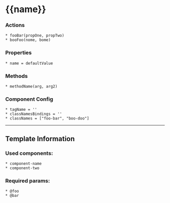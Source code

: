 # {{name}}

### Actions

    * fooBar(propOne, propTwo)
    * booFoo(nome, bome)

### Properties

    * name = defaultValue

### Methods

    * methodName(arg, arg2)

### Component Config

    * tagName = ''
    * classNamesBindings = ''
    * classNames = ["foo-bar", "boo-doo"]

---


## Template Information

### Used components:

    * component-name
    * component-two

### Required params:
    * @foo
    * @bar
